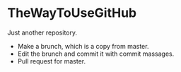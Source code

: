 # TheWayToUseGitHub
Just another repository.
+ Make a brunch, which is a copy from master.
+ Edit the brunch and commit it with commit massages.
+ Pull request for master.
